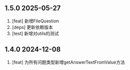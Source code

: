 ## 1.5.0 2025-05-27
1. [feat] 新增FileQuestion
2. [deps] 更新依赖版本
3. [test] 新增对utils的测试

## 1.4.0 2024-12-08
1. [feat] 为所有问题类型新增getAnswerTextFromValue方法